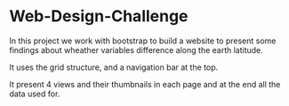 # Web-Design-Challenge

In this project we work with bootstrap to build a website to present some findings about wheather variables difference along the earth latitude.

It uses the grid structure, and a navigation bar at the top.

It present 4 views and their thumbnails in each page and at the end all the data used for.

